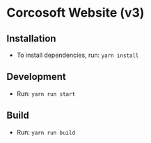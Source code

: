 # Corcosoft Website (v3)

## Installation

* To install dependencies, run: `yarn install`


## Development

* Run: `yarn run start`


## Build

* Run: `yarn run build`

